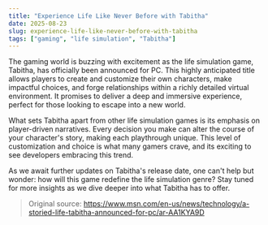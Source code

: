 ```yaml
---
title: "Experience Life Like Never Before with Tabitha"
date: 2025-08-23
slug: experience-life-like-never-before-with-tabitha
tags: ["gaming", "life simulation", "Tabitha"]
---
```


The gaming world is buzzing with excitement as the life simulation game, Tabitha, has officially been announced for PC. This highly anticipated title allows players to create and customize their own characters, make impactful choices, and forge relationships within a richly detailed virtual environment. It promises to deliver a deep and immersive experience, perfect for those looking to escape into a new world.

What sets Tabitha apart from other life simulation games is its emphasis on player-driven narratives. Every decision you make can alter the course of your character's story, making each playthrough unique. This level of customization and choice is what many gamers crave, and its exciting to see developers embracing this trend.

As we await further updates on Tabitha's release date, one can't help but wonder: how will this game redefine the life simulation genre? Stay tuned for more insights as we dive deeper into what Tabitha has to offer.
> Original source: https://www.msn.com/en-us/news/technology/a-storied-life-tabitha-announced-for-pc/ar-AA1KYA9D